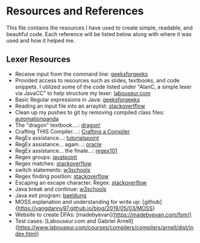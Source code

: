 # Resources and References
This file contains the resources I have used to create simple, readable, and beautiful code. 
Each reference will be listed below along with where it was used and how it helped me.

## Lexer Resources
- Receive input from the command line: [geeksforgeeks](https://www.geeksforgeeks.org/command-line-arguments-in-java/)
- Provided access to resources such as slides, textbooks, and code snippets. I utilized some of the code listed under "AlanC, a simple lexer via JavaCC" to help structure my lexer: [labouseur.com](https://www.labouseur.com/courses/compilers/)
- Basic Regular expressions in Java: [geeksforgeeks](https://www.w3schools.com/java/java_regex.asp)
- Reading an input file into an arraylist: [stackoverlflow](https://stackoverflow.com/questions/5343689/java-reading-a-file-into-an-arraylist)
- Clean up my pushes to git by removing compiled class files: [automationpanda](https://automationpanda.com/2018/09/19/ignoring-files-with-git/#:~:text=Use%20the%20asterisk%20(%E2%80%9C*%E2%80%9D,class%E2%80%9D%20extension.))
- The "dragon" textbook....: [dragon!](https://www.amazon.com/Compilers-Principles-Techniques-Tools-Edition/dp/0321486811)
- Crafting THIS Compiler....: [Crafting a Compiler](https://www.amazon.com/Crafting-Compiler-Charles-N-Fischer/dp/0136067050)
- RegEx assistance...: [tutorialspoint](https://www.tutorialspoint.com/java/java_regular_expressions.htm)
- RegEx assistance... again...: [oracle](https://docs.oracle.com/javase/7/docs/api/java/util/regex/Pattern.html)
- RegEx assistance... the finale...: [regex101](https://regex101.com/)
- Regex groups: [javatpoint](https://www.javatpoint.com/post/java-matcher-group-method)
- Regex matches: [stackoverflow](https://stackoverflow.com/questions/21395110how-to-check-a-string-in-java-equals-to-a-regex-pattern)
- switch statements: [w3schools](https://www.w3schools.com/java/java_switch.asp)
- Regex finding position: [stackoverflow](https://stackoverflow.com/questions/8938498/get-the-index-of-a-pattern-in-a-string-using-regex)
- Escaping an escape character. Regex: [stackoverflow](https://stackoverflow.com/questions/9113328/java-regular-expression-need-to-escape-backslash-in-regex#:~:text=In%20short%2C%20you%20always%20need,as%20the%20escaped%20backslash%20character.)
- Java break and continue: [w3schools](https://www.w3schools.com/java/java_break.asp)
- Java exit program: [baeldung](https://www.baeldung.com/java-stop-running-code#:~:text=a%20flag%20variable.-,System.,an%20exit%20status%20of%200.&text=We%20terminate%20the%20program%20using%20System.)
- MOSS explanation and understanding for write up: [github]{https://yangdanny97.github.io/blog/2019/05/03/MOSS}
- Website to create DFAs: [madebyevan]{https://madebyevan.com/fsm/}
- Test cases: [Labouseur.com and Gabriel Arnell]{https://www.labouseur.com/courses/compilers/compilers/arnell/dist/index.html}